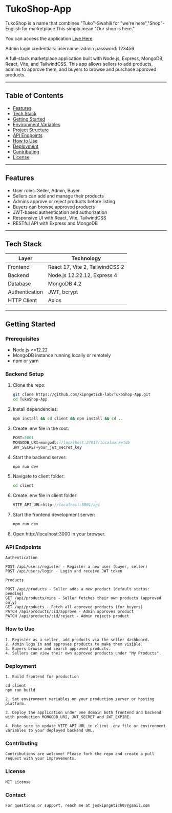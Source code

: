 # TukoShop-App

TukoShop is a name that combines "Tuko"-Swahili for "we're here","Shop"-English for marketplace.This simply mean "Our shop is here."

You can access the application [Live Here](https://tukoshop-app.onrender.com)

Admin login credentials:
	username: admin
 	password: 123456


A full-stack marketplace application built with Node.js, Express, MongoDB, React, Vite, and TailwindCSS. This app allows sellers to add products, admins to approve them, and buyers to browse and purchase approved products.

---

## Table of Contents

- [Features](#features)  
- [Tech Stack](#tech-stack)  
- [Getting Started](#getting-started)  
- [Environment Variables](#environment-variables)  
- [Project Structure](#project-structure)  
- [API Endpoints](#api-endpoints)  
- [How to Use](#how-to-use)  
- [Deployment](#deployment)  
- [Contributing](#contributing)  
- [License](#license)  

---

## Features

- User roles: Seller, Admin, Buyer  
- Sellers can add and manage their products  
- Admins approve or reject products before listing  
- Buyers can browse approved products  
- JWT-based authentication and authorization  
- Responsive UI with React, Vite, TailwindCSS  
- RESTful API with Express and MongoDB  

---

## Tech Stack

| Layer         | Technology             |
| ------------- | --------------------- |
| Frontend      | React 17, Vite 2, TailwindCSS 2  |
| Backend       | Node.js 12.22.12, Express 4  |
| Database      | MongoDB 4.2            |
| Authentication| JWT, bcrypt            |
| HTTP Client   | Axios                  |

---

## Getting Started

### Prerequisites

- Node.js >=12.22  
- MongoDB instance running locally or remotely  
- npm or yarn  

### Backend Setup

1. Clone the repo:

   ```bash
   git clone https://github.com/kipngetich-lab/TukoShop-App.git
   cd TukoShop-App
   ```

2. Install dependencies:

	```bash
	npm install && cd client && npm install && cd ..
	```

3. Create .env file in the root:

	```javascript
	PORT=5001
	MONGODB_URI=mongodb://localhost:27017/localmarketdb
	JWT_SECRET=your_jwt_secret_key
	```

4. Start the backend server:

	```bash
	npm run dev
	```

5. Navigate to client folder:

	```bash 
	cd client
	```

6. Create .env file in client folder:

	```javascript
	VITE_API_URL=http://localhost:5001/api
	```

7. Start the frontend development server:

	```bash
	npm run dev
	```

8. Open http://localhost:3000 in your browser.

### API Endpoints

	Authentication

    POST /api/users/register - Register a new user (buyer, seller)
    POST /api/users/login - Login and receive JWT token

	Products

    POST /api/products - Seller adds a new product (default status: pending)
    GET /api/products/mine - Seller fetches their own products (approved only)
    GET /api/products - Fetch all approved products (for buyers)
    PATCH /api/products/:id/approve - Admin approves product
    PATCH /api/products/:id/reject - Admin rejects product

### How to Use

    1. Register as a seller, add products via the seller dashboard.
    2. Admin logs in and approves products to make them visible.
    3. Buyers browse and search approved products.
    4. Sellers can view their own approved products under "My Products".

### Deployment

	1. Build frontend for production

	cd client
	npm run build

	2. Set environment variables on your production server or hosting platform.

    3. Deploy the application under one domain both frontend and backend with production MONGODB_URI, JWT_SECRET and JWT_EXPIRE.

	4. Make sure to update VITE_API_URL in client .env file or environment variables to your deployed backend URL.

### Contributing

	Contributions are welcome! Please fork the repo and create a pull request with your improvements.

### License

	MIT License 

### Contact
	
	For questions or support, reach me at joskipngetich07@gmail.com

